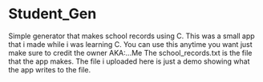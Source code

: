 # Student_Gen
Simple generator that makes school records using C.
This was a small app that i made while i was learning C.
You can use this anytime you want just make sure to credit the owner AKA:...Me
The school_records.txt is the file that the app makes. The file i uploaded here is just a demo showing what the app writes to the file.
